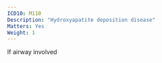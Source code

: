 ```yaml
---
ICD10: M110
Description: "Hydroxyapatite deposition disease"
Matters: Yes
Weight: 1
---
```

If airway involved
